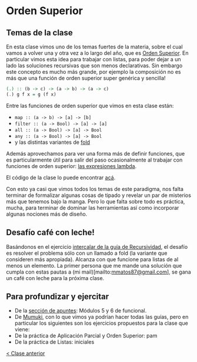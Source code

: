 # Orden Superior

## Temas de la clase

En esta clase vimos uno de los temas fuertes de la materia, sobre el cual vamos a volver una y otra vez a lo largo del año, que es [Orden Superior](http://wiki.uqbar.org/wiki/articles/orden-superior.html). En particular vimos esta idea para trabajar con listas, para poder dejar a un lado las soluciones recursivas que son menos declarativas. Sin embargo este concepto es mucho más grande, por ejemplo la composición no es más que una función de orden superior super genérica y sencilla!

```Haskell
(.) :: (b -> c) -> (a -> b) -> (a -> c)
(.) g f x = g (f x)
```

Entre las funciones de orden superior que vimos en esta clase están:
- `map :: (a -> b) -> [a] -> [b]`
- `filter :: (a -> Bool) -> [a] -> [a]`
- `all :: (a -> Bool) -> [a] -> Bool`
- `any :: (a -> Bool) -> [a] -> Bool`
- y las distintas variantes de [fold](http://wiki.uqbar.org/wiki/articles/fold.html)

Además aprovechamos para ver una forma más de definir funciones, que es particularmente útil para salir del paso ocasionalmente al trabajar con funciones de orden superior: [las expresiones lambda](http://wiki.uqbar.org/wiki/articles/expresiones-lambda.html).

El código de la clase lo puede encontrar [acá](https://github.com/pdep-mit/ejemplos-de-clase-haskell/blob/master/clase4.hs).

Con esto ya casi que vimos todos los temas de este paradigma, nos falta terminar de formalizar algunas cosas de tipado y revelar un par de misterios más que tenemos bajo la manga. Pero lo que falta sobre todo es práctica, mucha, para terminar de dominar las herramientas así como incorporar algunas nociones más de diseño.

## Desafío café con leche!

Basándonos en el ejercicio [intercalar de la guía de Recursividad](https://mumuki.io/exercises/1914-programacion-funcional-practica-recursividad-intercalar), el desafío es resolver el problema sólo con un llamado a fold (la variante que consideren más apropiada). Alcanza con que funcione para listas de al menos un elemento. La primer persona que me mande una solución que cumpla con estas pautas a (mi mail)[mailto:mmatos87@gmail.com], se gana un café con leche para la próxima clase.

## Para profundizar y ejercitar

- De la [sección de apuntes](http://www.pdep.com.ar/material/apuntes): Módulos 5 y 6 de funcional.
- De [Mumuki](https://mumuki.io/chapters/82-programacion-funcional), con lo que vimos ya podrían hacer todas las guías, pero en particular los siguientes son los ejercicios propuestos para la clase que viene:
 - De la práctica de Aplicación Parcial y Orden Superior: pam
 - De la práctica de Listas: iniciales

[< Clase anterior](https://github.com/pdep-mit/bitacora-de-clase/blob/master/clase-05.md)
